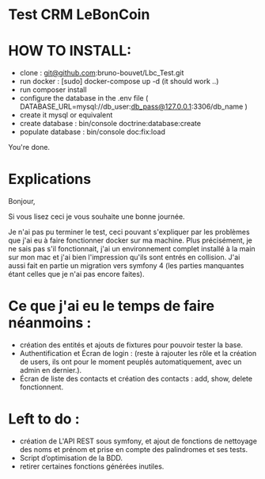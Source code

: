 # Test CRM LeBonCoin

# HOW TO INSTALL: 
- clone : git@github.com:bruno-bouvet/Lbc_Test.git
- run docker : [sudo] docker-compose up -d (it should work ..)
- run composer install
- configure the database in the .env file ( DATABASE_URL=mysql://db_user:db_pass@127.0.0.1:3306/db_name )
- create it mysql or equivalent
- create database : bin/console doctrine:database:create 
- populate database : bin/console doc:fix:load

You're done. 


# Explications

Bonjour, 

Si vous lisez ceci je vous souhaite une bonne journée.

Je n'ai pas pu terminer le test, ceci pouvant s'expliquer par les problèmes que j'ai eu à faire fonctionner docker sur ma machine. 
Plus précisément, je ne sais pas s'il fonctionnait, j'ai un environnement complet installé à la main sur mon mac et j'ai bien l'impression qu'ils sont entrés en collision. 
J'ai aussi fait en partie un migration vers symfony 4 (les parties manquantes étant celles que je n'ai pas encore faites).


# Ce que j'ai eu le temps de faire néanmoins : 
- création des entités et ajouts de fixtures pour pouvoir tester la base.
- Authentification et Écran de login : (reste à rajouter les rôle et la création de users, ils ont pour le moment peuplés automatiquement, avec un admin en dernier.).
- Écran de liste des contacts et création des contacts : add, show, delete fonctionnent.

# Left to do : 
- création de L'API REST sous symfony, et ajout de fonctions de nettoyage des noms et prénom et prise en compte des palindromes et ses tests.
- Script d’optimisation de la BDD.
- retirer certaines fonctions générées inutiles.
